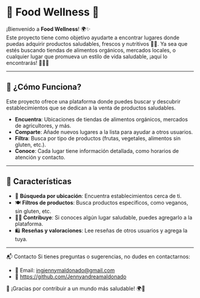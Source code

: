 

# 🥑 **Food Wellness** 🌱

¡Bienvenido a **Food Wellness**! 🌍✨  
Este proyecto tiene como objetivo ayudarte a encontrar lugares donde puedas adquirir productos saludables, frescos y nutritivos 🥦🍎. Ya sea que estés buscando tiendas de alimentos orgánicos, mercados locales, o cualquier lugar que promueva un estilo de vida saludable, ¡aquí lo encontrarás! 💪🏼🌿

---

## 🚀 **¿Cómo Funciona?**  
Este proyecto ofrece una plataforma donde puedes buscar y descubrir establecimientos que se dedican a la venta de productos saludables.  
- **Encuentra**: Ubicaciones de tiendas de alimentos orgánicos, mercados de agricultores, y más.
- **Comparte**: Añade nuevos lugares a la lista para ayudar a otros usuarios.
- **Filtra**: Busca por tipo de productos (frutas, vegetales, alimentos sin gluten, etc.).
- **Conoce**: Cada lugar tiene información detallada, como horarios de atención y contacto.

---

## 🔧 **Características**  
- 📍 **Búsqueda por ubicación**: Encuentra establecimientos cerca de ti.  
- 🍽️ **Filtros de productos**: Busca productos específicos, como veganos, sin gluten, etc.  
- ✍🏼 **Contribuye**: Si conoces algún lugar saludable, puedes agregarlo a la plataforma.  
- 🛍️ **Reseñas y valoraciones**: Lee reseñas de otros usuarios y agrega la tuya.

---

 📬 Contacto
Si tienes preguntas o sugerencias, no dudes en contactarnos:
- 📧 Email: ingjennymaldonado@gmail.com
- 💬 https://github.com/Jennyandreamaldonado

🙌 ¡Gracias por contribuir a un mundo más saludable! 🌍💚
